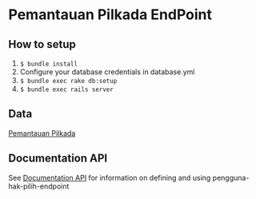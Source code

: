 # Pemantauan Pilkada EndPoint

## How to setup
1. `$ bundle install`
2. Configure your database credentials in database.yml
2. `$ bundle exec rake db:setup`
3. `$ bundle exec rails server`

## Data
[Pemantauan Pilkada](https://github.com/pemiluAPI/pemilu-data/tree/master/pemantauan_pilkada2015)

## Documentation API
See [Documentation API]() for information on defining and using pengguna-hak-pilih-endpoint
